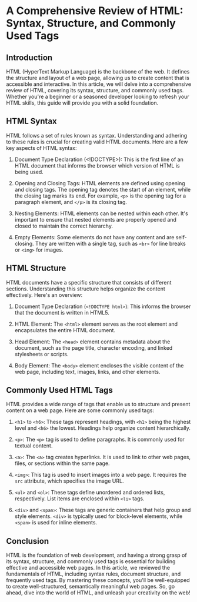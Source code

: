 # A Comprehensive Review of HTML: Syntax, Structure, and Commonly Used Tags

## Introduction
HTML (HyperText Markup Language) is the backbone of the web. It defines the structure and layout of a web page, allowing us to create content that is accessible and interactive. In this article, we will delve into a comprehensive review of HTML, covering its syntax, structure, and commonly used tags. Whether you're a beginner or a seasoned developer looking to refresh your HTML skills, this guide will provide you with a solid foundation.

## HTML Syntax
HTML follows a set of rules known as syntax. Understanding and adhering to these rules is crucial for creating valid HTML documents. Here are a few key aspects of HTML syntax:

1. Document Type Declaration (<!DOCTYPE>): This is the first line of an HTML document that informs the browser which version of HTML is being used.

2. Opening and Closing Tags: HTML elements are defined using opening and closing tags. The opening tag denotes the start of an element, while the closing tag marks its end. For example, `<p>` is the opening tag for a paragraph element, and `</p>` is its closing tag.

3. Nesting Elements: HTML elements can be nested within each other. It's important to ensure that nested elements are properly opened and closed to maintain the correct hierarchy.

4. Empty Elements: Some elements do not have any content and are self-closing. They are written with a single tag, such as `<br>` for line breaks or `<img>` for images.

## HTML Structure
HTML documents have a specific structure that consists of different sections. Understanding this structure helps organize the content effectively. Here's an overview:

1. Document Type Declaration (`<!DOCTYPE html>`): This informs the browser that the document is written in HTML5.

2. HTML Element: The `<html>` element serves as the root element and encapsulates the entire HTML document.

3. Head Element: The `<head>` element contains metadata about the document, such as the page title, character encoding, and linked stylesheets or scripts.

4. Body Element: The `<body>` element encloses the visible content of the web page, including text, images, links, and other elements.

## Commonly Used HTML Tags
HTML provides a wide range of tags that enable us to structure and present content on a web page. Here are some commonly used tags:

1. `<h1>` to `<h6>`: These tags represent headings, with `<h1>` being the highest level and `<h6>` the lowest. Headings help organize content hierarchically.

2. `<p>`: The `<p>` tag is used to define paragraphs. It is commonly used for textual content.

3. `<a>`: The `<a>` tag creates hyperlinks. It is used to link to other web pages, files, or sections within the same page.

4. `<img>`: This tag is used to insert images into a web page. It requires the `src` attribute, which specifies the image URL.

5. `<ul>` and `<ol>`: These tags define unordered and ordered lists, respectively. List items are enclosed within `<li>` tags.

6. `<div>` and `<span>`: These tags are generic containers that help group and style elements. `<div>` is typically used for block-level elements, while `<span>` is used for inline elements.

## Conclusion
HTML is the foundation of web development, and having a strong grasp of its syntax, structure, and commonly used tags is essential for building effective and accessible web pages. In this article, we reviewed the fundamentals of HTML, including syntax rules, document structure, and frequently used tags. By mastering these concepts, you'll be well-equipped to create well-structured, semantically meaningful web pages. So, go ahead, dive into the world of HTML, and unleash your creativity on the web!
